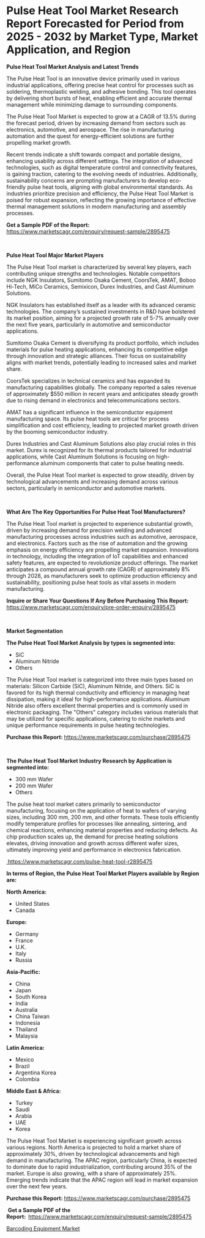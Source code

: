 <p><h1>Pulse Heat Tool Market Research Report Forecasted for Period from 2025 -  2032 by Market Type, Market Application, and Region</h1></p><p><strong>Pulse Heat Tool Market Analysis and Latest Trends</strong></p>
<p><p>The Pulse Heat Tool is an innovative device primarily used in various industrial applications, offering precise heat control for processes such as soldering, thermoplastic welding, and adhesive bonding. This tool operates by delivering short bursts of heat, enabling efficient and accurate thermal management while minimizing damage to surrounding components. </p><p>The Pulse Heat Tool Market is expected to grow at a CAGR of 13.5% during the forecast period, driven by increasing demand from sectors such as electronics, automotive, and aerospace. The rise in manufacturing automation and the quest for energy-efficient solutions are further propelling market growth. </p><p>Recent trends indicate a shift towards compact and portable designs, enhancing usability across different settings. The integration of advanced technologies, such as digital temperature control and connectivity features, is gaining traction, catering to the evolving needs of industries. Additionally, sustainability concerns are prompting manufacturers to develop eco-friendly pulse heat tools, aligning with global environmental standards. As industries prioritize precision and efficiency, the Pulse Heat Tool Market is poised for robust expansion, reflecting the growing importance of effective thermal management solutions in modern manufacturing and assembly processes.</p></p>
<p><strong>Get a Sample PDF of the Report:&nbsp;</strong> <a href="https://www.marketscagr.com/enquiry/request-sample/2895475?utm_campaign=2796&utm_medium=2&utm_source=Github&utm_content=ia&utm_term=15032025&utm_id=pulse-heat-tool">https://www.marketscagr.com/enquiry/request-sample/2895475</a></p>
<p>&nbsp;</p>
<p><strong>Pulse Heat Tool Major Market Players</strong></p>
<p><p>The Pulse Heat Tool market is characterized by several key players, each contributing unique strengths and technologies. Notable competitors include NGK Insulators, Sumitomo Osaka Cement, CoorsTek, AMAT, Boboo Hi-Tech, MiCo Ceramics, Semixicon, Durex Industries, and Cast Aluminum Solutions. </p><p>NGK Insulators has established itself as a leader with its advanced ceramic technologies. The company’s sustained investments in R&D have bolstered its market position, aiming for a projected growth rate of 5-7% annually over the next five years, particularly in automotive and semiconductor applications.</p><p>Sumitomo Osaka Cement is diversifying its product portfolio, which includes materials for pulse heating applications, enhancing its competitive edge through innovation and strategic alliances. Their focus on sustainability aligns with market trends, potentially leading to increased sales and market share.</p><p>CoorsTek specializes in technical ceramics and has expanded its manufacturing capabilities globally. The company reported a sales revenue of approximately $550 million in recent years and anticipates steady growth due to rising demand in electronics and telecommunications sectors.</p><p>AMAT has a significant influence in the semiconductor equipment manufacturing space. Its pulse heat tools are critical for process simplification and cost efficiency, leading to projected market growth driven by the booming semiconductor industry.</p><p>Durex Industries and Cast Aluminum Solutions also play crucial roles in this market. Durex is recognized for its thermal products tailored for industrial applications, while Cast Aluminum Solutions is focusing on high-performance aluminum components that cater to pulse heating needs.</p><p>Overall, the Pulse Heat Tool market is expected to grow steadily, driven by technological advancements and increasing demand across various sectors, particularly in semiconductor and automotive markets.</p></p>
<p>&nbsp;</p>
<p><strong>What Are The Key Opportunities For Pulse Heat Tool Manufacturers?</strong></p>
<p><p>The Pulse Heat Tool market is projected to experience substantial growth, driven by increasing demand for precision welding and advanced manufacturing processes across industries such as automotive, aerospace, and electronics. Factors such as the rise of automation and the growing emphasis on energy efficiency are propelling market expansion. Innovations in technology, including the integration of IoT capabilities and enhanced safety features, are expected to revolutionize product offerings. The market anticipates a compound annual growth rate (CAGR) of approximately 8% through 2028, as manufacturers seek to optimize production efficiency and sustainability, positioning pulse heat tools as vital assets in modern manufacturing.</p></p>
<p><strong>Inquire or Share Your Questions If Any Before Purchasing This Report:</strong> <a href="https://www.marketscagr.com/enquiry/pre-order-enquiry/2895475?utm_campaign=2796&utm_medium=2&utm_source=Github&utm_content=ia&utm_term=15032025&utm_id=pulse-heat-tool">https://www.marketscagr.com/enquiry/pre-order-enquiry/2895475</a></p>
<p>&nbsp;</p>
<p><strong>Market Segmentation</strong></p>
<p><strong>The Pulse Heat Tool Market Analysis by types is segmented into:</strong></p>
<p><ul><li>SiC</li><li>Aluminum Nitride</li><li>Others</li></ul></p>
<p><p>The Pulse Heat Tool market is categorized into three main types based on materials: Silicon Carbide (SiC), Aluminum Nitride, and Others. SiC is favored for its high thermal conductivity and efficiency in managing heat dissipation, making it ideal for high-performance applications. Aluminum Nitride also offers excellent thermal properties and is commonly used in electronic packaging. The "Others" category includes various materials that may be utilized for specific applications, catering to niche markets and unique performance requirements in pulse heating technologies.</p></p>
<p><strong>Purchase this Report:&nbsp;</strong><a href="https://www.marketscagr.com/purchase/2895475?utm_campaign=2796&utm_medium=2&utm_source=Github&utm_content=ia&utm_term=15032025&utm_id=pulse-heat-tool">https://www.marketscagr.com/purchase/2895475</a></p>
<p>&nbsp;</p>
<p><strong>The Pulse Heat Tool Market Industry Research by Application is segmented into:</strong></p>
<p><ul><li>300 mm Wafer</li><li>200 mm Wafer</li><li>Others</li></ul></p>
<p><p>The pulse heat tool market caters primarily to semiconductor manufacturing, focusing on the application of heat to wafers of varying sizes, including 300 mm, 200 mm, and other formats. These tools efficiently modify temperature profiles for processes like annealing, sintering, and chemical reactions, enhancing material properties and reducing defects. As chip production scales up, the demand for precise heating solutions elevates, driving innovation and growth across different wafer sizes, ultimately improving yield and performance in electronics fabrication.</p></p>
<p><a href="https://www.marketscagr.com/pulse-heat-tool-r2895475?utm_campaign=2796&utm_medium=2&utm_source=Github&utm_content=ia&utm_term=15032025&utm_id=pulse-heat-tool">&nbsp;https://www.marketscagr.com/pulse-heat-tool-r2895475</a></p>
<p><strong>In terms of Region, the Pulse Heat Tool Market Players available by Region are:</strong></p>
<p>
    <p> <strong> North America: </strong>
        <ul>
            <li>United States</li>
            <li>Canada</li>
        </ul>
        </p> 
    <p> <strong> Europe: </strong>
        <ul>
            <li>Germany</li>
            <li>France</li>
            <li>U.K.</li>
            <li>Italy</li>
            <li>Russia</li>
        </ul>
        </p> 
    <p> <strong> Asia-Pacific: </strong>
        <ul>
            <li>China</li>
            <li>Japan</li>
            <li>South Korea</li>
            <li>India</li>
            <li>Australia</li>
            <li>China Taiwan</li>
            <li>Indonesia</li>
            <li>Thailand</li>
            <li>Malaysia</li>
        </ul>
        </p> 
    <p> <strong> Latin America: </strong>
        <ul>
            <li>Mexico</li>
            <li>Brazil</li>
            <li>Argentina Korea</li>
            <li>Colombia</li>
        </ul>
        </p> 
    <p> <strong> Middle East & Africa: </strong>
        <ul>
            <li>Turkey</li>
            <li>Saudi</li>
            <li>Arabia</li>
            <li>UAE</li>
            <li>Korea</li>
        </ul>
    </p>
    </p>
<p><p>The Pulse Heat Tool Market is experiencing significant growth across various regions. North America is projected to hold a market share of approximately 30%, driven by technological advancements and high demand in manufacturing. The APAC region, particularly China, is expected to dominate due to rapid industrialization, contributing around 35% of the market. Europe is also growing, with a share of approximately 25%. Emerging trends indicate that the APAC region will lead in market expansion over the next few years.</p></p>
<p><strong>Purchase this Report: </strong><a href="https://www.marketscagr.com/purchase/2895475?utm_campaign=2796&utm_medium=2&utm_source=Github&utm_content=ia&utm_term=15032025&utm_id=pulse-heat-tool">https://www.marketscagr.com/purchase/2895475</a></p>
<p>&nbsp;<strong>Get a Sample PDF of the Report:&nbsp;&nbsp;</strong><a href="https://www.marketscagr.com/enquiry/request-sample/2895475?utm_campaign=2796&utm_medium=2&utm_source=Github&utm_content=ia&utm_term=15032025&utm_id=pulse-heat-tool">https://www.marketscagr.com/enquiry/request-sample/2895475</a></p>
<p><strong></strong></p>
<p><p><a href="https://github.com/abantolemox08/Market-Research-Report-List-1/blob/main/barcoding-equipment-market.md?utm_campaign=2796&utm_medium=2&utm_source=Github&utm_content=ia&utm_term=15032025&utm_id=pulse-heat-tool">Barcoding Equipment Market</a></p></p>